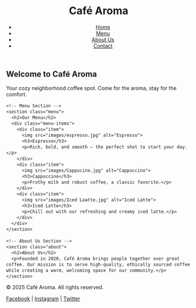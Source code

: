 
<html lang="en">
<head>
  <meta charset="UTF-8" />
  <meta name="viewport" content="width=device-width, initial-scale=1.0" />
  <title>Café Aroma</title>
  <link rel="stylesheet" href="style.css" />
</head>
<body>

  <!-- Header -->
  <header>
    <div class="container">
      <h1>Café Aroma</h1>
      <nav>
        <ul>
          <li><a href="#">Home</a></li>
          <li><a href="#">Menu</a></li>
          <li><a href="#">About Us</a></li>
          <li><a href="#">Contact</a></li>
        </ul>
      </nav>
    </div>
  </header>

  <!-- Main Content -->
  <main>
    <!-- Welcome Section -->
    <section class="welcome">
      <h2>Welcome to Café Aroma</h2>
      <p>Your cozy neighborhood coffee spot. Come for the aroma, stay for the comfort.</p>
    </section>

    <!-- Menu Section -->
    <section class="menu">
      <h2>Our Menu</h2>
      <div class="menu-items">
        <div class="item">
          <img src="images/espresso.jpg" alt="Espresso">
          <h3>Espresso</h3>
          <p>Rich, bold, and smooth – the perfect shot to start your day.</p>
        </div>
        <div class="item">
          <img src="images/Cappucino.jpg" alt="Cappuccino">
          <h3>Cappuccino</h3>
          <p>Frothy milk and robust coffee, a classic favorite.</p>
        </div>
        <div class="item">
          <img src="images/Iced Laatte.jpg" alt="Iced Latte">
          <h3>Iced Latte</h3>
          <p>Chill out with our refreshing and creamy iced latte.</p>
        </div>
      </div>
    </section>

    <!-- About Us Section -->
    <section class="about">
      <h2>About Us</h2>
      <p>Founded in 2020, Café Aroma brings people together over great coffee. Our mission is to serve high-quality, ethically sourced coffee while creating a warm, welcoming space for our community.</p>
    </section>
  </main>

  <!-- Footer -->
  <footer>
    <p>&copy; 2025 Café Aroma. All rights reserved.</p>
    <div class="socials">
      <a href="#">Facebook</a> |
      <a href="#">Instagram</a> |
      <a href="#">Twitter</a>
    </div>
  </footer>

</body>
</html>
